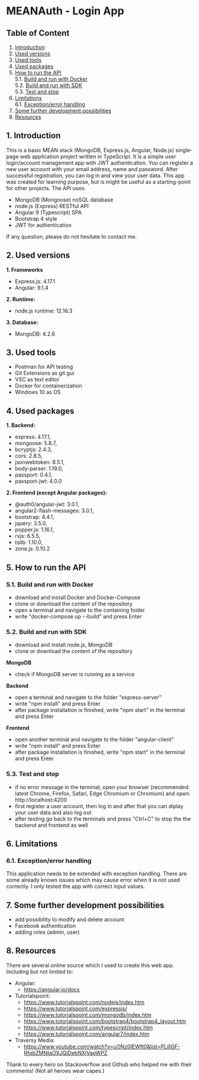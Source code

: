 # MEANAuth - Login App
## Table of Content
1. [Introduction](#introduction)
2. [Used versions](#used-versions)
3. [Used tools](#used-tools)
4. [Used packages](#used-packages)
5. [How to run the API](#how-to-run-the-api)\
	5.1. [Build and run with Docker](#build-and-run-with-docker)\
	5.2. [Build and run with SDK](#build-and-run-with-sdk)\
	5.3. [Test and stop](#test-and-stop)
6. [Limitations](#limitations)\
    6.1. [Exception/error handling](#exception-error-handling)
7. [Some further development possibilities](#some-further-development-possibilities)
8. [Resources](#resources)

## 1. Introduction <a name="introduction"></a>
This is a basic MEAN stack (MongoDB, Express.js, Angular, Node.js) single-page web application project written in TypeScript. It is a simple user login/account management app with JWT authentication. You can register a new user account with your email address, name and password. After successful registration, you can log in and view your user data. This app was created for learning purpose, but is might be useful as a starting-point for other projects.
The API uses:
- MongoDB (Mongoose) noSQL database
- node.js (Express) RESTful API
- Angular 9 (Typescript) SPA
- Bootstrap 4 style
- JWT for authentication

If any question, please do not hesitate to contact me.
## 2. Used versions <a name="used-versions"></a>
**1. Frameworks**
- Express.js: 4.17.1
- Angular: 9.1.4

**2. Runtime:**
- node.js runtime: 12.16.3

**3. Database:**
- MongoDB: 4.2.6
## 3. Used tools <a name="used-tools"></a>
- Postman for API testing
- Git Extensions as git gui
- VSC as text editor
- Docker for containerization
- Windows 10 as OS
## 4. Used packages <a name="used-packages"></a>
**1. Backend:**
- express: 4.17.1,
- mongoose: 5.8.7,
- bcryptjs: 2.4.3,
- cors: 2.8.5,
- jsonwebtoken: 8.5.1,
- body-parser: 1.19.0,
- passport: 0.4.1,
- passport-jwt: 4.0.0

**2. Frontend (except Angular packages):**
- @auth0/angular-jwt: 3.0.1,
- angular2-flash-messages: 3.0.1,
- bootstrap: 4.4.1,
- jquery: 3.5.0,
- popper.js: 1.16.1,
- rxjs: 6.5.5,
- tslib: 1.10.0,
- zone.js: 0.10.2
## 5. How to run the API <a name="how-to-run-the-api"></a>
### 5.1. Build and run with Docker <a name="build-and-run-with-docker"></a>
- download and install Docker and Docker-Compose
- clone or download the content of the repository
- open a terminal and navigate to the containing folder
- write "docker-compose up --build" and press Enter
### 5.2. Build and run with SDK <a name="build-and-run-with-sdk"></a>

- download and install node.js, MongoDB
- clone or download the content of the repository

**MongoDB**
- check if MongoDB server is running as a service

**Backend**
- open a terminal and navigate to the folder "express-server"
- write "npm install" and press Enter
- after package installation is finished, write "npm start" in the terminal and press Enter

**Frontend**
- open another terminal and navigate to the folder "angular-client"
- write "npm install" and press Enter
- after package installation is finished, write "npm start" in the terminal and press Enter
### 5.3. Test and stop <a name="test-and-stop"></a>
- if no error message in the terminal, open your browser (recommended: latest Chrome, Firefox, Safari, Edge Chromium or Chromium) and open: http://localhost:4200
- first register a user account, then log in and after that you can diplay your user data and also log out
- after testing go back to the terminals and press "Ctrl+C" to stop the the backend and frontend as well
## 6. Limitations <a name="limitations"></a>
### 6.1. Exception/error handling <a name="exception-error-handling"></a>
This application needs to be extended with exception handling. There are some already known issues which may cause error when it is not used correctly. I only tested the app with correct input values.
## 7. Some further development possibilities <a name="some-further-development-possibilities"></a>
- add possibility to modify and delete account
- Facebook authentication
- adding roles (admin, user)
## 8. Resources <a name="resources"></a>
There are several online source which I used to create this web app.\
Including but not limited to:
- Angular:
	- https://angular.io/docs
- Tutorialspoint:
	- https://www.tutorialspoint.com/nodejs/index.htm
	- https://www.tutorialspoint.com/expressjs/
	- https://www.tutorialspoint.com/mongodb/index.htm
	- https://www.tutorialspoint.com/bootstrap4/bootstrap4_layout.htm
	- https://www.tutorialspoint.com/typescript/index.htm
	- https://www.tutorialspoint.com/angular7/index.htm
- Traversy Media:
	- https://www.youtube.com/watch?v=uONz0lEWft0&list=PLillGF-RfqbZMNtaOXJQiDebNXjVapWPZ

Thank to every hero on Stackoverflow and Github who helped me with their comments! (Not all heroes wear capes.)
